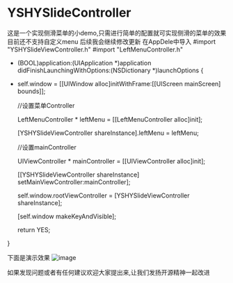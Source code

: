 # YSHYSlideController
这是一个实现侧滑菜单的小demo,只需进行简单的配置就可实现侧滑的菜单的效果 目前还不支持自定义menu 后续我会继续修改更新
在AppDele中导入
#import "YSHYSlideViewController.h"
#import "LeftMenuController.h"

- (BOOL)application:(UIApplication *)application didFinishLaunchingWithOptions:(NSDictionary *)launchOptions {
- 
    self.window = [[UIWindow alloc]initWithFrame:[[UIScreen mainScreen] bounds]];

    //设置菜单Controller
    
    LeftMenuController * leftMenu = [[LeftMenuController alloc]init];
    
    [YSHYSlideViewController shareInstance].leftMenu = leftMenu;
    
    //设置mainController
    
    UIViewController * mainController = [[UIViewController alloc]init];
    
    [[YSHYSlideViewController shareInstance] setMainViewController:mainController];
    
    self.window.rootViewController = [YSHYSlideViewController shareInstance];
    
    [self.window makeKeyAndVisible];
    
    return YES;
    
}

下面是演示效果
![image](https://github.com/DecembeGrirl/YSHYSlideController/blob/master/YSHYSlideController/YSHYSlideController/YSHYSlideViewController/YSHYSlideView.gif)

如果发现问题或者有任何建议欢迎大家提出来,让我们发扬开源精神一起改进
